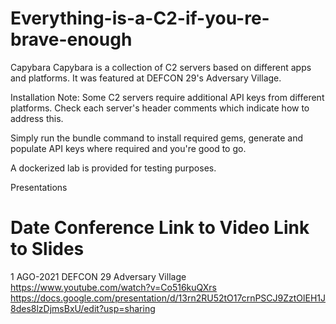 # Everything-is-a-C2-if-you-re-brave-enough

Capybara
Capybara is a collection of C2 servers based on different apps and platforms. It was featured at DEFCON 29's Adversary Village.

Installation
Note: Some C2 servers require additional API keys from different platforms. Check each server's header comments which indicate how to address this.

Simply run the bundle command to install required gems, generate and populate API keys where required and you're good to go.

A dockerized lab is provided for testing purposes.

Presentations
#	Date	Conference	Link to Video	Link to Slides
1	AGO-2021	DEFCON 29 Adversary Village	https://www.youtube.com/watch?v=Co516kuQXrs	https://docs.google.com/presentation/d/13rn2RU52tO17crnPSCJ9ZztOlEH1J8des8lzDjmsBxU/edit?usp=sharing
